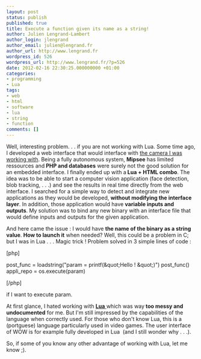 ```yaml
---
layout: post
status: publish
published: true
title: Execute a function given its name as a string!
author: Julien Lengrand-Lambert
author_login: jlengrand
author_email: julien@lengrand.fr
author_url: http://www.lengrand.fr
wordpress_id: 526
wordpress_url: http://www.lengrand.fr/?p=526
date: 2012-02-16 22:30:25.000000000 +01:00
categories:
- programming
- Lua
tags:
- web
- html
- software
- lua
- string
- function
comments: []
---
```

Well, interesting problem. . . if you are not working with Lua.
Some time ago, I developed a web interface that would interface with <a title="mipsee" href="http://www.advansee.com/mipsee.html">the camera I was working with</a>.
Being a fully autonomous system, <strong>Mipsee</strong> has limited ressources and<strong> PHP and databases</strong> were surely not the good solution for an embedded interface. I finally ended up with a<strong> Lua + HTML combo</strong>.
The idea was to be able to start a computer vision application (face detection, blob tracking, . . .) and see the results in real time directly from the web interface.
I searched for a simple way to detect and integrate new applications as they would be developed, <strong>without modifying the interface layer</strong>. In addition, those application would have <strong>variable inputs and outputs</strong>.
My solution was to bind any new binary with an interface file that would define inputs and outputs for the given application.

And here came the issue : I would have <strong>the name of the binary as a string value</strong>. <strong>How to launch it</strong> when needed?
Well, this could be a problem in C; but I was in Lua . . . Magic trick !
Problem solved in 3 simple lines of code :

[php]

post_func = loadstring(&quot;param = printf(\&quot;Hello ! \&quot;)&quot;)
post_func()
appli_repo = os.execute(param)

[/php]

if I want to execute param.

At first glance, I hated working with <a title="lua" href="http://www.lua.org/"><strong>Lua</strong> </a>which was way<strong> too messy and undocumented</strong> for me. But I'm still impressed by the capabilities of the language when correctly used.
For those who don't know Lua, this is a (portguese) language particularly used in video games. The user interface of WOW is for example fully developed in Lua  (and I still wonder why . . .).

So, if some of you know any other advantage of working with Lua, let me know ;).
